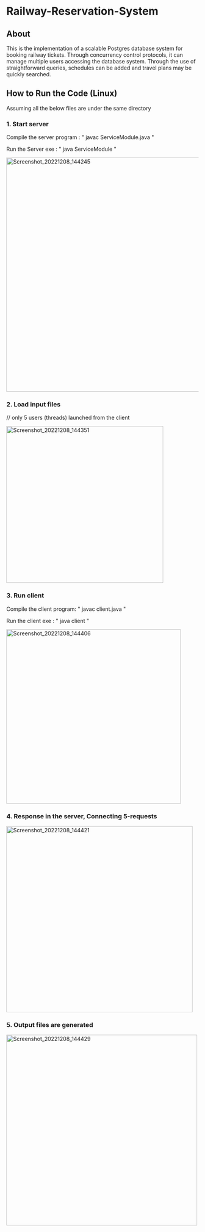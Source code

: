 # Railway-Reservation-System

## About

This is the implementation of a scalable Postgres database system for booking railway tickets. Through concurrency control protocols, it can manage multiple users accessing the database system. Through the use of straightforward queries, schedules can be added and travel plans may be quickly searched.

## How to Run the Code (Linux)
Assuming all the below files are under the same directory
### 1. Start server
Compile the server program : " javac ServiceModule.java "

Run the Server exe : " java ServiceModule "

<img width="614" alt="Screenshot_20221208_144245" src="https://user-images.githubusercontent.com/93069420/206407650-7ade5ebd-9271-4584-90f5-23dcbea295ca.png">

### 2. Load input files
// only 5 users (threads) launched from the client

<img width="411" alt="Screenshot_20221208_144351" src="https://user-images.githubusercontent.com/93069420/206408096-beb022ab-4055-482c-ae33-b266cb2b7d5f.png">

### 3. Run client
Compile the client program: " javac client.java "

Run the client exe : " java client "

<img width="457" alt="Screenshot_20221208_144406" src="https://user-images.githubusercontent.com/93069420/206408459-7ce19de8-48b1-4dda-8a5a-9d976e120e0c.png">

### 4. Response in the server, Connecting 5-requests
<img width="488" alt="Screenshot_20221208_144421" src="https://user-images.githubusercontent.com/93069420/206408965-56e9b5a4-6d80-44a5-891c-a80ebf7f7e21.png">

### 5. Output files are generated
<img width="500" alt="Screenshot_20221208_144429" src="https://user-images.githubusercontent.com/93069420/206409159-8e786fc0-af91-4cf7-b76d-018d2cca691d.png">
